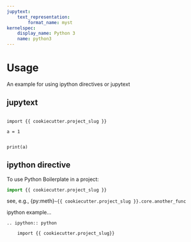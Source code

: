 ```yaml
---
jupytext:
    text_representation:
        format_name: myst
kernelspec:
    display_name: Python 3
    name: python3
---
```


# Usage

An example for using ipython directives or jupytext

## jupytext

```{code-cell} ipython3

import {{ cookiecutter.project_slug }}

a = 1
```

```{code-cell} ipython3

print(a)
```

## ipython directive

To use Python Boilerplate in a project:

```python
import {{ cookiecutter.project_slug }}
```

see, e.g., {py:meth}`~{{ cookiecutter.project_slug }}.core.another_func`

ipython example...

```{eval-rst}
.. ipython:: python

    import {{ cookiecutter.project_slug}}
```
